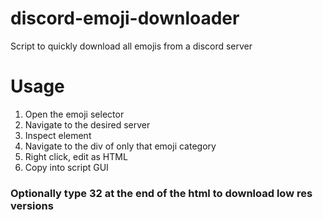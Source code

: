 # discord-emoji-downloader
Script to quickly download all emojis from a discord server

# Usage
1. Open the emoji selector 
2. Navigate to the desired server
3. Inspect element
4. Navigate to the div of only that emoji category
5. Right click, edit as HTML
6. Copy into script GUI 
### Optionally type 32 at the end of the html to download low res versions
